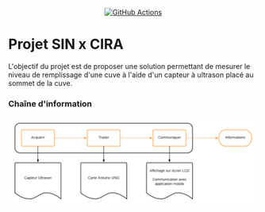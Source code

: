 <p align="center">
  <a href="https://github.com/pangolino30/projet-cuve-cira">
    <img src="https://img.shields.io/badge/D%C3%A9velopp%C3%A9%20par%20les-STI2D%20SIN-yellow" alt="GitHub Actions">
  </a>
</p>

# Projet SIN x CIRA

L'objectif du projet est de proposer une solution permettant de mesurer le niveau de remplissage d'une cuve à l'aide d'un capteur à ultrason placé au sommet de la cuve.

### Chaîne d'information

![Chaîne d'information](/docs/chaine_info.png)
